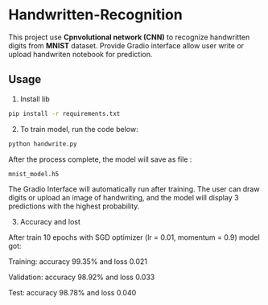 # Handwritten-Recognition

This project use **Cpnvolutional network (CNN)** to recognize handwritten digits from **MNIST** dataset. Provide Gradio interface allow user write or upload handwriten notebook for prediction.

## Usage
1. Install lib
 ```bash
pip install -r requirements.txt
 ```
2. To train model, run the code below:
```bash
python handwrite.py
 ```
After the process complete, the model will save as file :
```bash
mnist_model.h5
 ```

The Gradio Interface will automatically run after training. The user can draw digits or upload an image of handwriting, and the model will display 3 predictions with the highest probability. 

3. Accuracy and lost
   
After train 10 epochs with SGD optimizer (lr = 0.01, momentum = 0.9) model got:

Training: accuracy 99.35% and loss 0.021

Validation: accuracy 98.92% and loss 0.033

Test: accuracy 98.78% and loss 0.040
    
